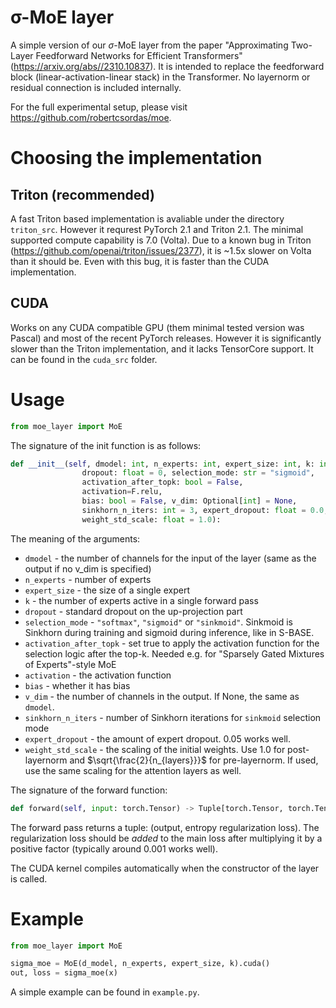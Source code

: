 # σ-MoE layer

A simple version of our $\sigma$-MoE layer from the paper "Approximating Two-Layer Feedforward Networks for Efficient Transformers" (https://arxiv.org/abs//2310.10837). It is intended to replace the feedforward block (linear-activation-linear stack) in the Transformer. No layernorm or residual connection is included internally.

For the full experimental setup, please visit https://github.com/robertcsordas/moe.

# Choosing the implementation

## Triton (recommended)

A fast Triton based implementation is avaliable under the directory `triton_src`. However it requrest PyTorch 2.1 and Triton 2.1. The minimal supported compute capability is 7.0 (Volta). Due to a known bug in Triton (https://github.com/openai/triton/issues/2377), it is ~1.5x slower on Volta than it should be. Even with this bug, it is faster than the CUDA implementation.

## CUDA

Works on any CUDA compatible GPU (them minimal tested version was Pascal) and most of the recent PyTorch releases. However it is significantly slower than the Triton implementation, and it lacks TensorCore support. It can be found in the `cuda_src` folder.

# Usage

```python
from moe_layer import MoE
```

The signature of the init function is as follows:
```python
def __init__(self, dmodel: int, n_experts: int, expert_size: int, k: int,
                dropout: float = 0, selection_mode: str = "sigmoid",
                activation_after_topk: bool = False,
                activation=F.relu,
                bias: bool = False, v_dim: Optional[int] = None,
                sinkhorn_n_iters: int = 3, expert_dropout: float = 0.0,
                weight_std_scale: float = 1.0):
```

The meaning of the arguments:
- `dmodel` - the number of channels for the input of the layer (same as the output if no v_dim is specified)
- `n_experts` - number of experts
- `expert_size` - the size of a single expert
- `k` - the number of experts active in a single forward pass
- `dropout` - standard dropout on the up-projection part
- `selection_mode` - `"softmax"`, `"sigmoid"` or `"sinkmoid"`. Sinkmoid is Sinkhorn during training and sigmoid during inference, like in S-BASE.
- `activation_after_topk` - set true to apply the activation function for the selection logic after the top-k. Needed e.g. for "Sparsely Gated Mixtures of Experts"-style MoE
- `activation` - the activation function
- `bias` - whether it has bias
- `v_dim` - the number of channels in the output. If None, the same as `dmodel`.
- `sinkhorn_n_iters` - number of Sinkhorn iterations for `sinkmoid` selection mode
- `expert_dropout` - the amount of expert dropout. 0.05 works well.
- `weight_std_scale` - the scaling of the initial weights. Use 1.0 for post-layernorm and $\sqrt{\frac{2}{n_{layers}}}$ for pre-layernorm. If used, use the same scaling for the attention layers as well.


The signature of the forward function:
```python
def forward(self, input: torch.Tensor) -> Tuple[torch.Tensor, torch.Tensor]
```
The forward pass returns a tuple: (output, entropy regularization loss). The regularization loss should be _added_ to the main loss after multiplying it by a positive factor (typically around 0.001 works well).


The CUDA kernel compiles automatically when the constructor of the layer is called.

# Example

```python
from moe_layer import MoE

sigma_moe = MoE(d_model, n_experts, expert_size, k).cuda()
out, loss = sigma_moe(x)
```

A simple example can be found in `example.py`.
